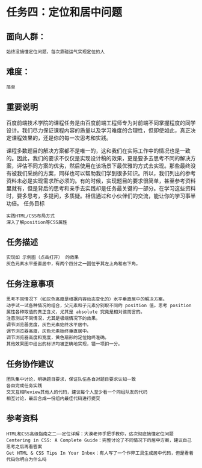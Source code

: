 # 任务四：定位和居中问题

面向人群：
----
    始终没搞懂定位问题，每次靠碰运气实现定位的人
难度：
-------
    简单

重要说明
----------------
百度前端技术学院的课程任务是由百度前端工程师专为对前端不同掌握程度的同学设计。我们尽力保证课程内容的质量以及学习难度的合理性，但即使如此，真正决定课程效果的，还是你的每一次思考和实践。

课程多数题目的解决方案都不是唯一的，这和我们在实际工作中的情况也是一致的。因此，我们的要求不仅仅是实现设计稿的效果，更是要多去思考不同的解决方案，评估不同方案的优劣，然后使用在该场景下最优雅的方式去实现。那些最终没有被我们采纳的方案，同样也可以帮助我们学到很多知识。所以，我们列出的参考资料未必是实现需求所必须的。有的时候，实现题目的要求很简单，甚至参考资料里就有，但是背后的思考和亲手去实践却是任务最关键的一部分。在学习这些资料时，要多思考，多提问，多质疑。相信通过和小伙伴们的交流，能让你的学习事半功倍。
任务目标

    实践HTML/CSS布局方式
    深入了解position等CSS属性

任务描述
-------------
    实现如 示例图（点击打开） 的效果
    灰色元素水平垂直居中，有两个四分之一圆位于其左上角和右下角。

任务注意事项
----------------
    思考不同情况下（如灰色高度是根据内容动态变化的）水平垂直居中的解决方案。
    动手试一试各种情况的组合，父元素和子元素分别取不同的 position 值。思考 position 属性各种取值的真正含义，尤其是 absolute 究竟是相对谁而言的。
    注意测试不同情况，尤其是极端情况下的效果。
    调节浏览器宽度，灰色元素始终水平居中。
    调节浏览器高度，灰色元素始终垂直居中。
    调节浏览器高度和宽度，黄色扇形的定位始终准确。
    其他效果图中给出的标识均被正确地实现，错一项扣一分。

任务协作建议
----------------
    团队集中讨论，明确题目要求，保证队伍各自对题目要求认知一致
    各自完成任务实践
    交叉互相Review其他人的代码，建议每个人至少看一个同组队友的代码
    相互讨论，最后合成一份组内最佳代码进行提交

参考资料
----------------
    HTML和CSS高级指南之二——定位详解：大漠老师手把手教你，这次彻底搞懂定位问题
    Centering in CSS: A Complete Guide：完整讨论了不同情况下的居中方案，建议自己思考之后再看答案
    Get HTML & CSS Tips In Your Inbox：有人写了一个作弊工具生成居中代码，但是看着代码你明白为什么吗
